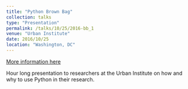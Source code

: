 ```yaml
---
title: "Python Brown Bag"
collection: talks
type: "Presentation"
permalink: /talks/10/25/2016-bb_1
venue: "Urban Institute"
date: 2016/10/25
location: "Washington, DC"
---
```


[More information here](https://github.com/UI-Research/Python-Brown-Bag)

Hour long presentation to researchers at the Urban Institute on how and why to use Python in their research.
